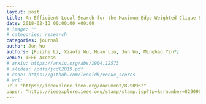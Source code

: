 ```yaml
---
layout: post
title: An Efficient Local Search for the Maximum Edge Weighted Clique Problem
date: 2018-02-13 00:00:00 +00:00
# image: ""
# categories: research
categories: journal
author: Jun Wu
authors: [Ruizhi Li, Xiaoli Wu, Huan Liu, Jun Wu, Minghao Yin*]
venue: IEEE Access
# arxiv: https://arxiv.org/abs/1904.12573
# slides: /pdfs/jcdl2019.pdf
# code: https://github.com/leonidk/venue_scores
# url: 
url: "https://ieeexplore.ieee.org/document/8290962"
paper: "https://ieeexplore.ieee.org/stamp/stamp.jsp?tp=&arnumber=8290962"
---
```

